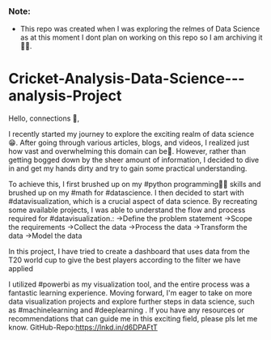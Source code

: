 ### Note:
- This repo was created when I was exploring the relmes of Data Science as at this moment I dont plan on working on this repo so I am archiving it ✌🏽.

# Cricket-Analysis-Data-Science---analysis-Project

Hello, connections 👋,

I recently started my journey to explore the exciting realm of data science😁. After going through various articles, blogs, and videos, I realized just how vast and overwhelming this domain can be🤯. However, rather than getting bogged down by the sheer amount of information, I decided to dive in and get my hands dirty and try to gain some practical understanding.

To achieve this, I first brushed up on my #python programming👨‍💻 skills and brushed up on my #math for #datascience. I then decided to start with #datavisualization, which is a crucial aspect of data science. By recreating some available projects, I was able to
understand the flow and process required for #datavisualization.:
->Define the problem statement
->Scope the requirements
->Collect the data
->Process the data
->Transform the data
->Model the data

In this project, I have tried to create a dashboard that uses data from the T20 world cup to give the best players according to the filter we have applied

I utilized #powerbi as my visualization tool, and the entire process was a fantastic learning experience. Moving forward, I'm eager to take on more data visualization projects and explore further steps in data science, such as #machinelearning and #deeplearning . If you have any resources or recommendations that can guide me in this exciting field, please pls let me know.
GitHub-Repo:https://lnkd.in/d6DPAFtT
